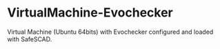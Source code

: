 # VirtualMachine-Evochecker
Virtual Machine (Ubuntu 64bits) with Evochecker configured and loaded with SafeSCAD.
